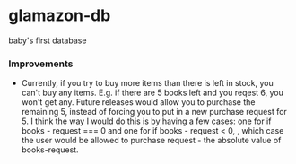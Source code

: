# glamazon-db
baby's first database

### Improvements
* Currently, if you try to buy more items than there is left in stock, you can't buy any items. E.g. if there are 5 books left and you reqest 6, you won't get any. Future releases would allow you to purchase the remaining 5, instead of forcing you to put in a new purchase request for 5. I think the way I would do this is by having a few cases: one for if books - request === 0 and one for if books - request < 0, , which case the user would be allowed to purchase request - the absolute value of books-request.
